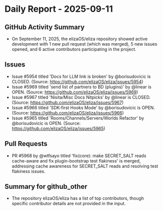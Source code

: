 # Daily Report - 2025-09-11

## GitHub Activity Summary
- On September 11, 2025, the elizaOS/eliza repository showed active development with 1 new pull request (which was merged), 5 new issues opened, and 6 active contributors participating in the project.

## Issues
- Issue #5954 titled 'Docs for LLM link is broken' by @borisudovicic is CLOSED. (Source: https://github.com/elizaOS/eliza/issues/5954)
- Issue #5969 titled 'send list of partners to BD (plugins)' by @linear is OPEN. (Source: https://github.com/elizaOS/eliza/issues/5969)
- Issue #5967 titled 'Nisita/Misc Docs Nitpicks' by @linear is CLOSED. (Source: https://github.com/elizaOS/eliza/issues/5967)
- Issue #5966 titled 'SDK-first Hooks Mode' by @borisudovicic is OPEN. (Source: https://github.com/elizaOS/eliza/issues/5966)
- Issue #5965 titled 'Rooms/Channels/Servers/Worlds Refactor' by @borisudovicic is OPEN. (Source: https://github.com/elizaOS/eliza/issues/5965)

## Pull Requests
- PR #5968 by @wtfsayo titled 'fix(core): make SECRET_SALT reads cache-aware and fix plugin-bootstrap test flakiness' is merged, addressing cache awareness for SECRET_SALT reads and resolving test flakiness issues.

## Summary for github_other
- The repository elizaOS/eliza has a list of top contributors, though specific contributor details are not provided in the input.